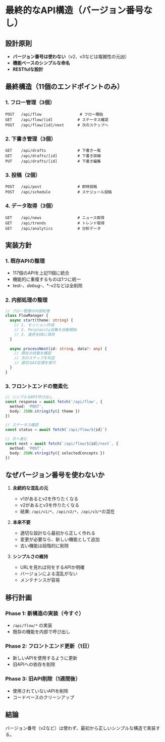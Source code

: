 # 最終的なAPI構造（バージョン番号なし）

## 設計原則
- **バージョン番号は使わない**（v2、v3などは複雑性の元凶）
- **機能ベースのシンプルな命名**
- **RESTfulな設計**

## 最終構造（11個のエンドポイントのみ）

### 1. フロー管理（3個）
```
POST   /api/flow                 # フロー開始
GET    /api/flow/[id]           # ステータス確認
POST   /api/flow/[id]/next      # 次のステップへ
```

### 2. 下書き管理（3個）
```
GET    /api/drafts              # 下書き一覧
GET    /api/drafts/[id]         # 下書き詳細
PUT    /api/drafts/[id]         # 下書き編集
```

### 3. 投稿（2個）
```
POST   /api/post                # 即時投稿
POST   /api/schedule            # スケジュール投稿
```

### 4. データ取得（3個）
```
GET    /api/news                # ニュース取得
GET    /api/trends              # トレンド取得
GET    /api/analytics           # 分析データ
```

## 実装方針

### 1. 既存APIの整理
- 117個のAPIを上記11個に統合
- 機能的に重複するものは1つに統一
- test-*、debug-*、*-v2などは全削除

### 2. 内部処理の整理
```typescript
// フロー管理の内部処理
class FlowManager {
  async start(theme: string) {
    // 1. セッション作成
    // 2. Perplexity収集を自動開始
    // 3. 進捗をDBに保存
  }
  
  async processNext(id: string, data?: any) {
    // 現在の状態を確認
    // 次のステップを判定
    // 適切なAI処理を実行
  }
}
```

### 3. フロントエンドの簡素化
```typescript
// シンプルなAPI呼び出し
const response = await fetch('/api/flow', {
  method: 'POST',
  body: JSON.stringify({ theme })
})

// ステータス確認
const status = await fetch(`/api/flow/${id}`)

// 次へ進む
const next = await fetch(`/api/flow/${id}/next`, {
  method: 'POST',
  body: JSON.stringify({ selectedConcepts })
})
```

## なぜバージョン番号を使わないか

1. **永続的な混乱の元**
   - v1があるとv2を作りたくなる
   - v2があるとv3を作りたくなる
   - 結果: `/api/v1/*`、`/api/v2/*`、`/api/v3/*`の混在

2. **本来不要**
   - 適切な設計なら最初から正しく作れる
   - 変更が必要なら、新しい機能として追加
   - 古い機能は段階的に削除

3. **シンプルさの維持**
   - URLを見れば何をするAPIか明確
   - バージョンによる混乱がない
   - メンテナンスが容易

## 移行計画

### Phase 1: 新構造の実装（今すぐ）
- `/api/flow/*` の実装
- 既存の機能を内部で呼び出し

### Phase 2: フロントエンド更新（1日）
- 新しいAPIを使用するように更新
- 旧APIへの依存を削除

### Phase 3: 旧API削除（1週間後）
- 使用されていないAPIを削除
- コードベースのクリーンアップ

## 結論
バージョン番号（v2など）は使わず、最初から正しいシンプルな構造で実装する。